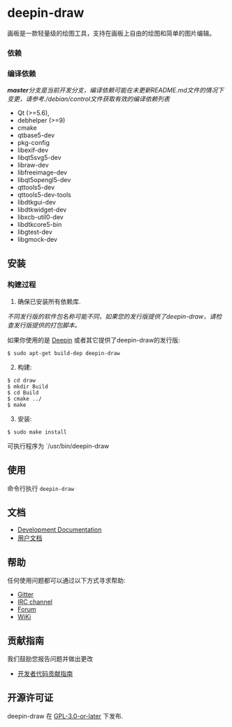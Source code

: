 # deepin-draw

画板是一款轻量级的绘图工具，支持在画板上自由的绘图和简单的图片编辑。

### 依赖

### 编译依赖

_**master**分支是当前开发分支，编译依赖可能在未更新README.md文件的情况下变更，请参考./debian/control文件获取有效的编译依赖列表_

* Qt (>=5.6),
* debhelper (>=9)
* cmake
* qtbase5-dev
* pkg-config
* libexif-dev
* libqt5svg5-dev
* libraw-dev
* libfreeimage-dev
* libqt5opengl5-dev
* qttools5-dev
* qttools5-dev-tools
* libdtkgui-dev
* libdtkwidget-dev
* libxcb-util0-dev
* libdtkcore5-bin
* libgtest-dev
* libgmock-dev

## 安装

### 构建过程

1. 确保已安装所有依赖库.

_不同发行版的软件包名称可能不同，如果您的发行版提供了deepin-draw，请检查发行版提供的打包脚本。_

如果你使用的是 [Deepin](https://distrowatch.com/table.php?distribution=deepin) 或者其它提供了deepin-draw的发行版:

``` shell
$ sudo apt-get build-dep deepin-draw
```

2. 构建:

```
$ cd draw
$ mkdir Build
$ cd Build
$ cmake ../
$ make
```

3. 安装:

```
$ sudo make install
```

可执行程序为 `/usr/bin/deepin-draw

## 使用

命令行执行 `deepin-draw`

## 文档

 - [Development Documentation](https://linuxdeepin.github.io/)
 - [用户文档](https://wikidev.uniontech.com/index.php?title=%E7%94%BB%E6%9D%BF)

## 帮助

任何使用问题都可以通过以下方式寻求帮助:

* [Gitter](https://gitter.im/orgs/linuxdeepin/rooms)
* [IRC channel](https://webchat.freenode.net/?channels=deepin)
* [Forum](https://bbs.deepin.org)
* [WiKi](https://wiki.deepin.org/)

## 贡献指南

我们鼓励您报告问题并做出更改

* [开发者代码贡献指南](https://github.com/linuxdeepin/developer-center/wiki/Contribution-Guidelines-for-Developers)

## 开源许可证

deepin-draw 在 [GPL-3.0-or-later](LICENSE.txt) 下发布.
